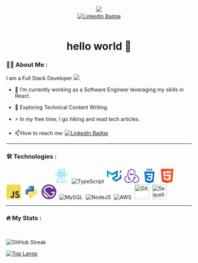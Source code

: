 <div align="center">
  <img src="https://media.giphy.com/media/M9gbBd9nbDrOTu1Mqx/giphy.gif" width="100"/>
</div>
<div id="badges" align="center">
  <a href="your-linkedin-URL">
    <img src="https://img.shields.io/badge/LinkedIn-blue?style=for-the-badge&logo=linkedin&logoColor=white" alt="LinkedIn Badge"/>
  </a>
</div>
<div align="center">
<img src="https://komarev.com/ghpvc/?username=your-github-patrickwellman&style=flat-square&color=blue" alt=""/>
</div>

<h1 align="center">
  hello world 👋
</h1>



### :man_technologist: About Me :

<div>
  I am a Full Stack Developer <img src="https://media.giphy.com/media/WUlplcMpOCEmTGBtBW/giphy.gif" width="30">
</div>


- :telescope: I’m currently working as a Software Engineer leveraging my skills in React.

- :seedling: Exploring Technical Content Writing.

- :zap: In my free time, I go hiking and read tech articles.

- :mailbox:How to reach me: [![Linkedin Badge](https://img.shields.io/badge/-patrickwellman-blue?style=flat&logo=Linkedin&logoColor=white)]([your-linkedin-url](https://www.linkedin.com/in/patrick-wellman-1533551a2/))

---


### :hammer_and_wrench: Technologies :
<div>
  &emsp;&emsp;&emsp;&emsp;&emsp;&emsp;&emsp;&emsp;&emsp;
  <img src="https://github.com/devicons/devicon/blob/master/icons/react/react-original-wordmark.svg" title="React" alt="React" width="40" height="40"/>&nbsp;
  <img src="https://cdn.jsdelivr.net/gh/devicons/devicon/icons/typescript/typescript-original.svg" title="TypeScript" alt="TypeScript" width="40" height="40"/>&nbsp;
  <img src="https://github.com/devicons/devicon/blob/master/icons/materialui/materialui-original.svg" title="Material UI" alt="Material UI" width="40" height="40"/>&nbsp;
  <img src="https://github.com/devicons/devicon/blob/master/icons/redux/redux-original.svg" title="Redux" alt="Redux " width="40" height="40"/>&nbsp;
  <img src="https://github.com/devicons/devicon/blob/master/icons/css3/css3-plain-wordmark.svg"  title="CSS3" alt="CSS" width="40" height="40"/>&nbsp;
  <img src="https://github.com/devicons/devicon/blob/master/icons/html5/html5-original.svg" title="HTML5" alt="HTML" width="40" height="40"/>&nbsp;
  <img src="https://github.com/devicons/devicon/blob/master/icons/javascript/javascript-original.svg" title="JavaScript" alt="JavaScript" width="40" height="40"/>&nbsp;
  <img src="https://github.com/devicons/devicon/blob/master/icons/python/python-original.svg" title="Python" alt="Python" width="40" height="40"/>&nbsp;
  <img src="https://github.com/devicons/devicon/blob/master/icons/gatsby/gatsby-original.svg" title="Gatsby"  alt="Gatsby" width="40" height="40"/>&nbsp;
  <img src="https://cdn.jsdelivr.net/gh/devicons/devicon/icons/mysql/mysql-original.svg" title="MySQL"  alt="MySQL" width="40" height="40"/>&nbsp;
  <img src="https://cdn.jsdelivr.net/gh/devicons/devicon/icons/nodejs/nodejs-original.svg" 
 title="NodeJS" alt="NodeJS" width="40" height="40"/>&nbsp;
  <img src="https://cdn.jsdelivr.net/gh/devicons/devicon/icons/amazonwebservices/amazonwebservices-original.svg"
 title="AWS" alt="AWS" width="40" height="40"/>&nbsp;
  <img src="https://cdn.jsdelivr.net/gh/devicons/devicon/icons/git/git-original.svg"
 title="Git" **alt="Git" width="40" height="40"/>&nbsp;
<img src="https://cdn.jsdelivr.net/gh/devicons/devicon/icons/sequelize/sequelize-original.svg" title="Sequelize" **alt="Sequelize" width="40" height="40" />

</div>

---

### :fire: My Stats :
<div>&emsp;&emsp;&emsp;&emsp;&emsp;&emsp;</div>

![GitHub Streak](https://github-readme-streak-stats.herokuapp.com?user=patrickwellman&theme=chartreuse-dark&date_format=n%2Fj%5B%2FY%5D)
 
[![Top Langs](https://github-readme-stats.vercel.app/api/top-langs/?username=anuraghazra)](https://github.com/patrickwellman/github-readme-stats)
